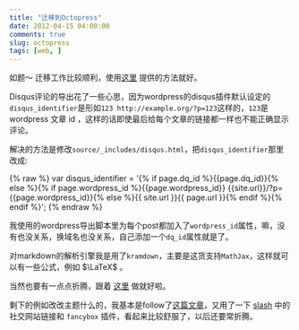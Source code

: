 ```yaml
---
title: "迁移到Octopress"
date: 2012-04-15 04:00:00
comments: true
slug: octopress
tags: [web, ]
---
```


如题～  迁移工作比较顺利，使用[这里](http://blog.fangjian.me/posts/2011/12/18/migrate-wordpress-to-octopress/) 提供的方法就好。

Disqus评论的导出花了一些心思，因为wordpress的disqus插件默认设定的`disqus_identifier`是形如`123 http://example.org/?p=123`这样的，`123`是 wordpress 文章 id ，这样的话即使最后给每个文章的链接都一样也不能正确显示评论。

解决的方法是修改`source/_includes/disqus.html`，把`disqus_identifier`那里改成:

{% raw %}
    var disqus_identifier = '{% if page.dq_id %}{{page.dq_id}}{% else %}{% if page.wordpress_id %}{{page.wordpress_id}} {{site.url}}/?p={{page.wordpress_id}}{% else %}{{ site.url }}{{ page.url }}{% endif %}{% endif %}';
{% endraw %}

我使用的wordpress导出脚本里为每个post都加入了`wordpress_id`属性，嘛，没有也没关系，换域名也没关系，自己添加一个`dq_id`属性就是了。

对markdown的解析引擎我是用了`kramdown`，主要是这货支持`MathJax`，这样就可以有一些公式，例如 $\LaTeX$ 。

当然也要有一点点折腾，跟着 [这里](http://chen.yanping.me/cn/blog/2012/03/10/octopress-with-latex/) 做就好啦。

剩下的例如改改主题什么的，我基本是follow了[这篇文章](http://melandri.net/2012/02/14/octopress-theme-customization/)，又用了一下 [slash](http://zespia.tw/Octopress-Theme-Slash/) 中的社交网站链接和 `fancybox` 插件，看起来比较舒服了，以后还要常折腾。
